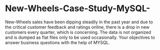 # New-Wheels-Case-Study-MySQL-
New-Wheels sales have been dipping steadily in the past year and due to the critical customer feedback and ratings online, there is a drop in new customers every quarter, which is concerning. The data is not organized and is dumped as flat files only to be used occasionally. Your objectives to answer business questions with the help of MYSQL. 
